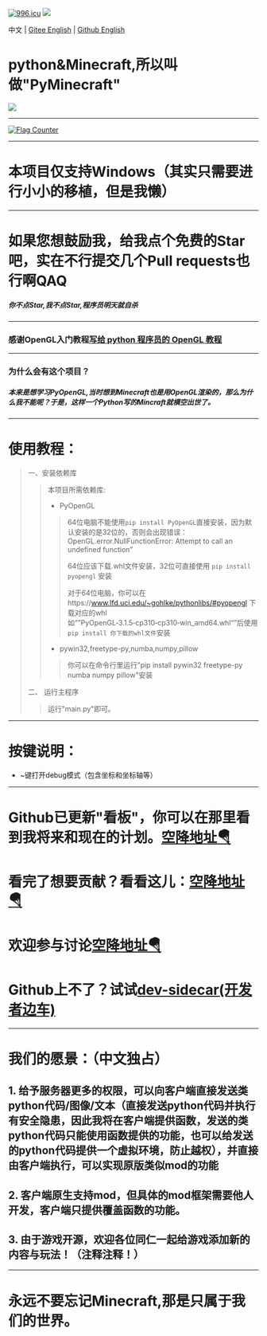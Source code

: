 <a href="https://996.icu"><img src="https://img.shields.io/badge/link-996.icu-red.svg" alt="996.icu" /></a>
<img src="https://img.shields.io/badge/高性能-基于PyOpenGL，而不是PyGame等游戏库-blue.svg" />

中文 | [Gitee English](https://gitee.com/chinese-wzq/PyMinecraft/blob/master/README_EN.md) | [Github English](https://github.com/chinese-wzq/PyMinecraft/blob/master/README_EN.md)
# python&Minecraft,所以叫做"PyMinecraft"
![](https://www.wumouren.xyz/wp-content/uploads/2022/01/pyminecraft.png)
******************************************************************************
<a href="https://info.flagcounter.com/zBbk"><img src="https://s05.flagcounter.com/map/zBbk/size_l/txt_000000/border_CCCCCC/pageviews_1/viewers_0/flags_0/" alt="Flag Counter" border="0"></a>
******************************************************************************
# 本项目仅支持Windows（其实只需要进行小小的移植，但是我懒）
******************************************************************************
# 如果您想鼓励我，给我点个免费的Star吧，实在不行提交几个Pull requests也行啊QAQ
##### 你不点Star,我不点Star,程序员明天就自杀
******************************************************************************
### 感谢OpenGL入门教程[写给 python 程序员的 OpenGL 教程](https://blog.csdn.net/xufive/article/details/86565130)
******************************************************************************
### 为什么会有这个项目？
##### 本来是想学习PyOpenGL,当时想到Minecraft也是用OpenGL渲染的，那么为什么我不能呢？于是，这样一个Python写的Mincraft就横空出世了。
******************************************************************************

# 使用教程：
>一、安装依赖库
>>本项目所需依赖库:
>>* PyOpenGL
>>>64位电脑不能使用`pip install PyOpenGL`直接安装，因为默认安装的是32位的，否则会出现错误：OpenGL.error.NullFunctionError: Attempt to call an undefined function”
>>>
>>>64位应该下载.whl文件安装，32位可直接使用 `pip install pyopengl` 安装
>>>
>>>对于64位电脑，你可以在https://www.lfd.uci.edu/~gohlke/pythonlibs/#pyopengl 下载对应的whl如“”PyOpenGL‑3.1.5‑cp310‑cp310‑win_amd64.whl“”后使用`pip install 你下载的whl文件`安装
>>* pywin32,freetype-py,numba,numpy,pillow
>>>你可以在命令行里运行"pip install pywin32 freetype-py numba numpy pillow"安装
>
>二、 运行主程序
>>运行"main.py"即可。
******************************************************************************
# 按键说明：
* ~键打开debug模式（包含坐标和坐标轴等）
******************************************************************************
# Github已更新"看板"，你可以在那里看到我将来和现在的计划。[空降地址🪂](https://github.com/chinese-wzq/PyMinecraft/projects/)
# 看完了想要贡献？看看这儿：[空降地址🪂](https://github.com/chinese-wzq/PyMinecraft/projects/6)
# 欢迎参与讨论[空降地址🪂](https://github.com/chinese-wzq/PyMinecraft/discussions)
# Github上不了？试试[dev-sidecar(开发者边车)](https://gitee.com/docmirror/dev-sidecar)
******************************************************************************
# 我们的愿景：（中文独占）
## 1. 给予服务器更多的权限，可以向客户端直接发送类python代码/图像/文本（直接发送python代码并执行有安全隐患，因此我将在客户端提供函数，发送的类python代码只能使用函数提供的功能，也可以给发送的python代码提供一个虚拟环境，防止越权），并直接由客户端执行，可以实现原版类似mod的功能
## 2. 客户端原生支持mod，但具体的mod框架需要他人开发，客户端只提供覆盖函数的功能。
## 3. 由于游戏开源，欢迎各位同仁一起给游戏添加新的内容与玩法！（注释注释！）
******************************************************************************
# 永远不要忘记Minecraft,那是只属于我们的世界。

